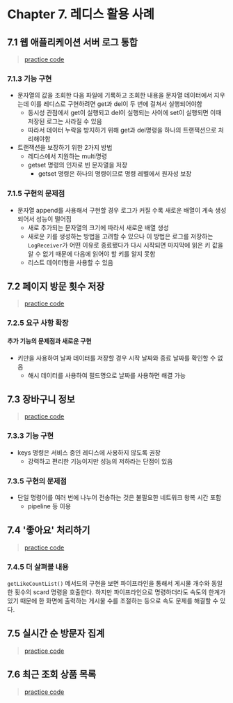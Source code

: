 # Chapter 7. 레디스 활용 사례

## 7.1 웹 애플리케이션 서버 로그 통합

> [practice code](thisisredis-practice/src/main/java/com/example/thisisredispractice/ch7/redislogger)

### 7.1.3 기능 구현

- 문자열의 값을 조회한 다음 파일에 기록하고 조회한 내용을 문자열 데이터에서 지우는데 이를 레디스로 구현하려면 get과 del이 두 번에 걸쳐서 실행되어야함
  - 동시성 관점에서 get이 실행되고 del이 실행되는 사이에 set이 실행되면 이때 저장된 로그는 사라질 수 있음
  - 따라서 데이터 누락을 방지하기 위해 get과 del명령을 하나의 트랜잭션으로 처리해야함
- 트랜잭션을 보장하기 위한 2가지 방법
  - 레디스에서 지원하는 multi명령
  - getset 명령의 인자로 빈 문자열을 저장
    - getset 명령은 하나의 명령이므로 명령 레벨에서 원자성 보장

### 7.1.5 구현의 문제점

- 문자열 append를 사용해서 구현할 경우 로그가 커질 수록 새로운 배열이 계속 생성되어서 성능이 떨어짐
  - 새로 추가되는 문자열의 크기에 따라서 새로운 배열 생성
  - 새로운 키를 생성하는 방법을 고려할 수 있으나 이 방법은 로그를 저장하는 `LogReceiver`가 어떤 이유로 종료됐다가 다시 시작되면 마지막에 읽은 키 값을 알 수 없기 때문에 다음에 읽어야 할 키를 알지 못함
  - 리스트 데이터형을 사용할 수 있음

## 7.2 페이지 방문 횟수 저장

> [practice code](thisisredis-practice/src/main/java/com/example/thisisredispractice/ch7/visitcount)

### 7.2.5 요구 사항 확장

#### 추가 기능의 문제점과 새로운 구현

- 키만을 사용하여 날짜 데이터를 저장할 경우 시작 날짜와 종료 날짜를 확인할 수 없음
  - 해시 데이터를 사용하여 필드명으로 날짜를 사용하면 해결 가능

## 7.3 장바구니 정보

> [practice code](thisisredis-practice/src/main/java/com/example/thisisredispractice/ch7/cart)

### 7.3.3 기능 구현

- keys 명령은 서비스 중인 레디스에 사용하지 않도록 권장
  - 강력하고 편리한  기능이지만 성능의 저하라는 단점이 있음

### 7.3.5 구현의 문제점

- 단일 명령어를 여러 번에 나누어 전송하는 것은 불필요한 네트워크 왕복 시간 포함
  - pipeline 등 이용

## 7.4 '좋아요' 처리하기

> [practice code](thisisredis-practice/src/main/java/com/example/thisisredispractice/ch7/like)

### 7.4.5 더 살펴볼 내용

`getLikeCountList()` 메서드의 구현을 보면 파이프라인을 통해서 게시물 개수와 동일한 횟수의 scard 명령을 호출한다. 하지만 파이프라인으로 명령하더라도 속도의 한계가 있기 때문에 한 화면에 출력하는 게시물 수를 조절하는 등으로 속도 문제를 해결할 수 있다.

## 7.5 실시간 순 방문자 집계

> [practice code](thisisredis-practice/src/main/java/com/example/thisisredispractice/ch7/uniquevisit)

## 7.6 최근 조회 상품 목록

> [practice code](thisisredis-practice/src/main/java/com/example/thisisredispractice/ch7/recentview)

